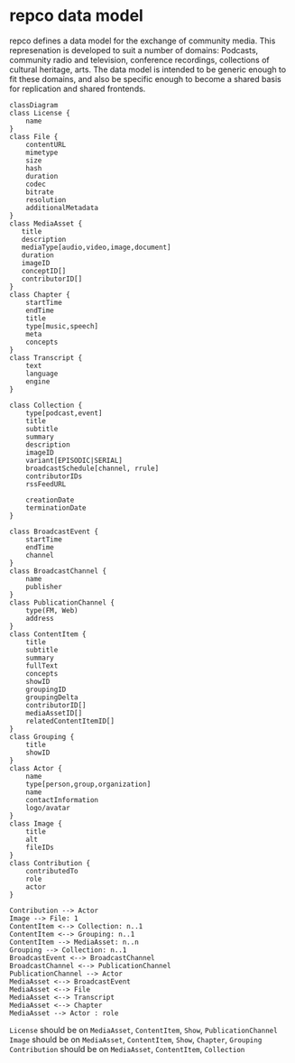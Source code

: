 # repco data model

repco defines a data model for the exchange of community media. This represenation is developed to suit a number of domains: Podcasts, community radio and television, conference recordings, collections of cultural heritage, arts.
The data model is intended to be generic enough to fit these domains, and also be specific enough to become a shared basis for replication and shared frontends.

```mermaid
classDiagram
class License {
    name
}
class File {
    contentURL
    mimetype
    size
    hash
    duration
    codec
    bitrate
    resolution
    additionalMetadata
}
class MediaAsset {
   title
   description
   mediaType[audio,video,image,document]
   duration
   imageID
   conceptID[]
   contributorID[]
}
class Chapter {
    startTime
    endTime
    title
    type[music,speech]
    meta
    concepts
}
class Transcript {
    text
    language
    engine
}

class Collection {
    type[podcast,event]
    title
    subtitle
    summary
    description
    imageID
    variant[EPISODIC|SERIAL]
    broadcastSchedule[channel, rrule]
    contributorIDs
    rssFeedURL
    
    creationDate
    terminationDate
}

class BroadcastEvent {
    startTime
    endTime
    channel
}
class BroadcastChannel {
    name
    publisher
}
class PublicationChannel {
    type(FM, Web)
    address
}
class ContentItem {
    title
    subtitle
    summary
    fullText
    concepts
    showID
    groupingID
    groupingDelta
    contributorID[]
    mediaAssetID[]
    relatedContentItemID[]
}
class Grouping {
    title
    showID
}
class Actor {
    name
    type[person,group,organization]
    name
    contactInformation
    logo/avatar
}
class Image {
    title
    alt
    fileIDs
}
class Contribution {
    contributedTo
    role
    actor
}

Contribution --> Actor
Image --> File: 1
ContentItem <--> Collection: n..1
ContentItem <--> Grouping: n..1
ContentItem --> MediaAsset: n..n
Grouping --> Collection: n..1
BroadcastEvent <--> BroadcastChannel
BroadcastChannel <--> PublicationChannel
PublicationChannel --> Actor
MediaAsset <--> BroadcastEvent
MediaAsset <--> File
MediaAsset <--> Transcript
MediaAsset <--> Chapter
MediaAsset --> Actor : role

```
`License` should be on `MediaAsset`, `ContentItem`, `Show`, `PublicationChannel`
`Image` should be on `MediaAsset`, `ContentItem`, `Show`, `Chapter`, `Grouping`
`Contribution` should be on `MediaAsset`, `ContentItem`, `Collection`


